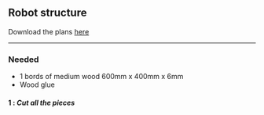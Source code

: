 ## Robot structure

Download the plans [here]()

* * *

### Needed

* 1 bords of medium wood 600mm x 400mm x 6mm
* Wood glue

#### 1 : _Cut all the pieces_
